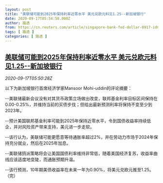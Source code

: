 ```yaml
---
layout: post
title: "美联储可能到2025年保持利率近零水平 美元兑欧元料见1.25--新加坡银行"
date: 2020-09-17T05:54:58.000Z
author: 路透
from: https://cn.reuters.com/article/singapore-bank-fed-dollar-0917-idCNKBS2680NA
tags: [ 路透 ]
categories: [ 路透 ]
---
```

<!--1600322098000-->
[美联储可能到2025年保持利率近零水平 美元兑欧元料见1.25--新加坡银行](https://cn.reuters.com/article/singapore-bank-fed-dollar-0917-idCNKBS2680NA)
------

<div>
<div><i>2020-09-17T05:50:28Z</i></div><p>以下为新加坡银行首席经济学家Mansoor Mohi-uddin的评论摘要：</p><p>--美联储最新会议没有对其货币政策立场做出改变，联邦基金利率目标区间保持在0.00-0.25%，并维持当前的买债步伐；但给出最新预测利率将保持不变至少到2023年。</p><p>--预计美国联邦基金利率可能到2025年保持近零水平，令到国债收益率持续低企，并对风险资产带来支持，美元进一步走软。</p><p>--该行认为，美联储可能更愿意等待通胀率超过2%，并在劳动力市场于2024年保持充分就业，然后在2025年加息。</p><p>--美联储鸽派策略将会让美国国债利率维持非常低，随着美国经济复苏，收益率曲线应该适度地变陡，而通胀预期升温。</p><p>--该行预测，10年期美债收益率在未来一年为0.90%，将美元兑欧元推至1.25。（完）</p>
</div>
